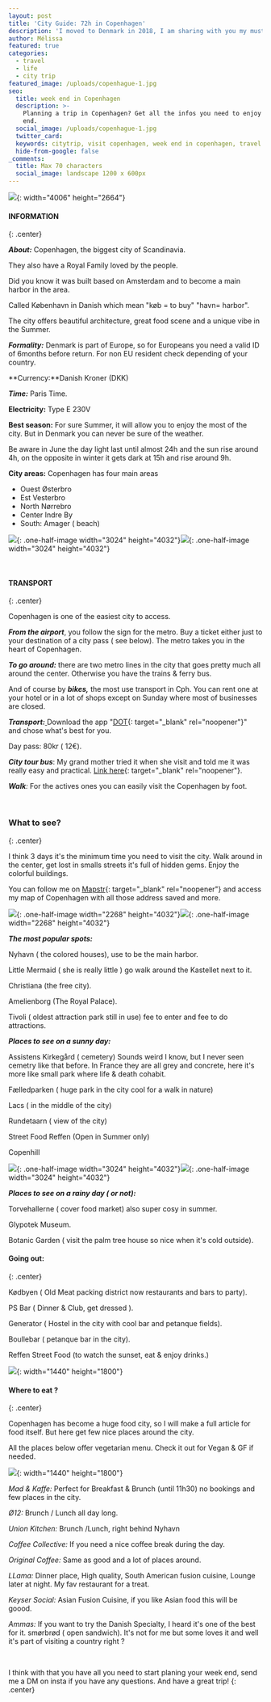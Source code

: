 ```yaml
---
layout: post
title: 'City Guide: 72h in Copenhagen'
description: 'I moved to Denmark in 2018, I am sharing with you my must see spot & do. '
author: Mélissa
featured: true
categories:
  - travel
  - life
  - city trip
featured_image: /uploads/copenhague-1.jpg
seo:
  title: week end in Copenhagen
  description: >-
    Planning a trip in Copenhagen? Get all the infos you need to enjoy your week
    end.
  social_image: /uploads/copenhague-1.jpg
  twitter_card:
  keywords: citytrip, visit copenhagen, week end in copenhagen, travel blog
  hide-from-google: false
_comments:
  title: Max 70 characters
  social_image: landscape 1200 x 600px
---
```

![](/uploads/copenhague-1.jpg){: width="4006" height="2664"}

#### INFORMATION
{: .center}

***About:*** Copenhagen, the biggest city of Scandinavia.

They also have a Royal Family loved by the people.

Did you know it was built based on Amsterdam and to become a main harbor in the area.

Called K&oslash;benhavn in Danish which mean "k&oslash;b = to buy" "havn= harbor".

The city offers beautiful architecture, great food scene and a unique vibe in the Summer.

***Formality:*** Denmark is part of Europe, so for Europeans you need a valid ID of 6months before return. For non EU resident check depending of your country.

**Currency:**Danish Kroner (DKK)

***Time:*** Paris Time.

**Electricity:** Type E 230V

**Best season:** For sure Summer, it will allow you to enjoy the most of the city. But in Denmark you can never be sure of the weather.

Be aware in June the day light last until almost 24h and the sun rise around 4h, on the opposite in winter it gets dark at 15h and rise around 9h.

**City areas:** Copenhagen has four main areas

* Ouest &Oslash;sterbro
* Est Vesterbro
* North N&oslash;rrebro
* Center Indre By
* South: Amager ( beach)

![](/uploads/city-2.jpeg){: .one-half-image width="3024" height="4032"}![](/uploads/city.jpeg){: .one-half-image width="3024" height="4032"}

&nbsp;

#### TRANSPORT
{: .center}

Copenhagen is one of the easiest city to access.

***From the airport***, you follow the sign for the metro. Buy a ticket either just to your destination of a city pass ( see below). The metro takes you in the heart of Copenhagen.

***To go around:*** there are two metro lines in the city that goes pretty much all around the center. Otherwise you have the trains & ferry bus.

And of course by ***bikes,*** the most use transport in Cph. You can rent one at your hotel or in a lot of shops except on Sunday where most of businesses are closed.

***Transport:***<u> </u>Download the app "[<u>DOT</u>](https://dinoffentligetransport.dk/tourist/tickets/){: target="_blank" rel="noopener"}"&nbsp; and chose what's best for you.

Day pass: 80kr ( 12€).

***City tour bus***\: My grand mother tried it when she visit and told me it was really easy and practical. [Link here](https://city-sightseeing.com/en/16/copenhagen?utm_medium=cpc&amp;utm_source=google&amp;utm_campaign=ads-copenhagen-en&amp;utm_content=copenhagen_city_english&amp;utm_term=copenhagen&amp;gclid=EAIaIQobChMI043ntriW-gIVlBWLCh20kQSEEAAYASAAEgISU_D_BwE){: target="_blank" rel="noopener"}.

***Walk**\:* For the actives ones you can easily visit the Copenhagen by foot.

&nbsp;

### What to see?
{: .center}

I think 3 days it's the minimum time you need to visit the city. Walk around in the center, get lost in smalls streets it's full of hidden gems. Enjoy the colorful buildings.

You can follow me on [Mapstr](https://go.mapstr.com/SxSgCvaNulb){: target="_blank" rel="noopener"} and access my map of Copenhagen with all those address saved and more.

![](/uploads/topview.jpeg){: .one-half-image width="2268" height="4032"}![](/uploads/copenhill.jpeg){: .one-half-image width="2268" height="4032"}

***The most popular spots:***

Nyhavn ( the colored houses), use to be the main harbor.

Little Mermaid ( she is really little ) go walk around the Kastellet next to it.

Christiana (the free city).

Amelienborg (The Royal Palace).

Tivoli ( oldest attraction park still in use) fee to enter and fee to do attractions.

***Places to see on a sunny day:***

Assistens Kirkeg&aring;rd ( cemetery) Sounds weird I know, but I never seen cemetry like that before. In France they are all grey and concrete, here it's more like small park where life & death cohabit.&nbsp;

F&aelig;lledparken ( huge park in the city cool for a walk in nature)

Lacs ( in the middle of the city)

Rundetaarn ( view of the city)

Street Food Reffen (Open in Summer only)

Copenhill

![](/uploads/tour-1.jpeg){: .one-half-image width="3024" height="4032"}![](/uploads/park.jpeg){: .one-half-image width="3024" height="4032"}

***Places to see on a rainy day ( or not):***

Torvehallerne ( cover food market) also super cosy in summer.

Glypotek Museum.

Botanic Garden ( visit the palm tree house so nice when it's cold outside).

#### Going out:
{: .center}

K&oslash;dbyen ( Old Meat packing district now restaurants and bars to party).

PS Bar ( Dinner & Club, get dressed ).

Generator ( Hostel in the city with cool bar and petanque fields).

Boullebar ( petanque bar in the city).

Reffen Street Food (to watch the sunset, eat & enjoy drinks.)

![](/uploads/sunset.jpeg){: width="1440" height="1800"}

#### Where to eat ?
{: .center}

Copenhagen has become a huge food city, so I will make a full article for food itself. But here get few nice places around the city.

All the places below offer vegetarian menu. Check it out for Vegan & GF if needed.

![](/uploads/reffen.jpeg){: width="1440" height="1800"}

*Mad & Kaffe:* Perfect for Breakfast & Brunch (until 11h30) no bookings and few places in the city.

*&Oslash;12:* Brunch / Lunch all day long.

*Union Kitchen:* Brunch /Lunch, right behind Nyhavn

*Coffee Collective:* If you need a nice coffee break during the day.

*Original Coffee:* Same as good and a lot of places around.

*LLama:* Dinner place, High quality, South American fusion cuisine, Lounge later at night. My fav restaurant for a treat.

*Keyser Social:* Asian Fusion Cuisine, if you like Asian food this will be goood.

*Ammas:* If you want to try the Danish Specialty, I heard it's one of the best for it. sm&oslash;rbr&oslash;d ( open sandwich). It's not for me but some loves it and well it's part of visiting a country right ?

&nbsp;

I think with that you have all you need to start planing your week end, send me a DM on insta if you have any questions. And have a great trip\!
{: .center}

&nbsp;

&nbsp;

&nbsp;

&nbsp;

&nbsp;

&nbsp;